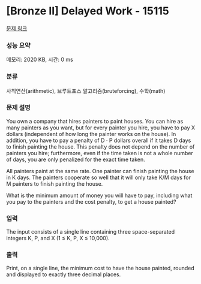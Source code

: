 # [Bronze II] Delayed Work - 15115 

[문제 링크](https://www.acmicpc.net/problem/15115) 

### 성능 요약

메모리: 2020 KB, 시간: 0 ms

### 분류

사칙연산(arithmetic), 브루트포스 알고리즘(bruteforcing), 수학(math)

### 문제 설명

<p>You own a company that hires painters to paint houses. You can hire as many painters as you want, but for every painter you hire, you have to pay X dollars (independent of how long the painter works on the house). In addition, you have to pay a penalty of D · P dollars overall if it takes D days to finish painting the house. This penalty does not depend on the number of painters you hire; furthermore, even if the time taken is not a whole number of days, you are only penalized for the exact time taken.</p>

<p>All painters paint at the same rate. One painter can finish painting the house in K days. The painters cooperate so well that it will only take K/M days for M painters to finish painting the house.</p>

<p>What is the minimum amount of money you will have to pay, including what you pay to the painters and the cost penalty, to get a house painted?</p>

### 입력 

 <p>The input consists of a single line containing three space-separated integers K, P, and X (1 ≤ K, P, X ≤ 10,000).</p>

### 출력 

 <p>Print, on a single line, the minimum cost to have the house painted, rounded and displayed to exactly three decimal places.</p>

